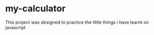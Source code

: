 # my-calculator
This project was designed to practice the little things i have learnt on javascript
